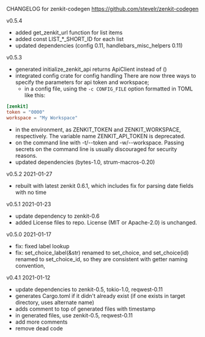 CHANGELOG for zenkit-codegen https://github.com/stevelr/zenkit-codegen

v0.5.4
- added get_zenkit_url function for list items
- added const LIST_*_SHORT_ID for each list
- updated dependencies (config 0.11, handlebars_misc_helpers 0.11)


v0.5.3

- generated initialize_zenkit_api returns ApiClient instead of ()
- integrated config crate for config handling 
  There are now three ways to specify the parameters for api token and workspace;
  - in a config file, using the `-c CONFIG_FILE` option formatted in TOML like this:
```toml
[zenkit]
token = "0000"
workspace = "My Workspace"
```
  - in the environment, as ZENKIT_TOKEN and ZENKIT_WORKSPACE, respectively.
    The variable name ZENKIT_API_TOKEN is deprecated.
  - on the command line with  -t/--token and -w/--workspace.  Passing
    secrets on the command line is usually discouraged for security
    reasons.
  - updated dependencies (bytes-1.0, strum-macros-0.20)


v0.5.2 2021-01-27

- rebuilt with latest zenkit 0.6.1, which includes fix for
  parsing date fields with no time

v0.5.1 2021-01-23

- update dependency to zenkit-0.6
- added License files to repo. License (MIT or Apache-2.0) is unchanged.

v0.5.0 2021-01-17

- fix: fixed label lookup
- fix: set_choice_label(&str) renamed to set_choice,
       and set_choice(id) renamed to set_choice_id,
       so they are consistent with getter naming convention,

v0.4.1 2021-01-12

- update dependencies to zenkit-0.5, tokio-1.0, reqwest-0.11
- generates Cargo.toml if it didn't already exist
  (if one exists in target directory, uses alternate name)
- adds comment to top of generated files with timestamp
- in generated files, use zenkit-0.5, reqwest-0.11
- add more comments
- remove dead code

